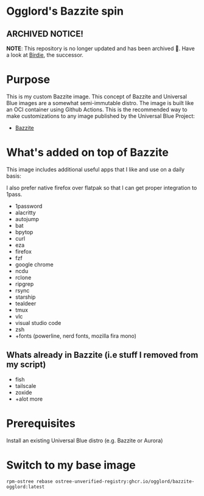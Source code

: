 # Ogglord's Bazzite spin


## ARCHIVED NOTICE!
**NOTE**: This repository is no longer updated and has been archived 🔐. Have a look at [Birdie](https://github.com/ogglord/birdie), the successor.



# Purpose

This is my custom Bazzite image. This concept of Bazzite and Universal Blue images are a somewhat semi-immutable distro. The image is built like an OCI container using Github Actions. This is the recommended way to make customizations to any image published by the Universal Blue Project:
- [Bazzite](https://bazzite.gg/)

# What's added on top of Bazzite
This image includes additional useful apps that I like and use on a daily basis:

I also prefer native firefox over flatpak so that I can get proper integration to 1pass.

- 1password
- alacritty
- autojump
- bat
- bpytop
- curl
- eza
- firefox
- fzf
- google chrome
- ncdu
- rclone
- ripgrep
- rsync
- starship
- tealdeer
- tmux
- vlc
- visual studio code
- zsh
- +fonts (powerline, nerd fonts, mozilla fira mono)
  
## Whats already in Bazzite (i.e stuff I removed from my script)

 - fish
 - tailscale
 - zoxide 
 - +alot more

# Prerequisites

Install an existing Universal Blue distro (e.g. Bazzite or Aurora)

# Switch to my base image
```
rpm-ostree rebase ostree-unverified-registry:ghcr.io/ogglord/bazzite-ogglord:latest
```

